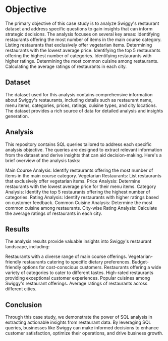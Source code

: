 # Objective
The primary objective of this case study is to analyze Swiggy's restaurant dataset and address specific questions to gain insights that can inform strategic decisions. The analysis focuses on several key areas:
Identifying restaurants offering the most number of items in the main course category.
Listing restaurants that exclusively offer vegetarian items.
Determining restaurants with the lowest average price.
Identifying the top 5 restaurants offering the highest number of categories.
Identifying restaurants with higher ratings.
Determining the most common cuisine among restaurants.
Calculating the average ratings of restaurants in each city.
## Dataset
The dataset used for this analysis contains comprehensive information about Swiggy's restaurants, including details such as restaurant name, menu items, categories, prices, ratings, cuisine types, and city locations. The dataset provides a rich source of data for detailed analysis and insights generation.
## Analysis
This repository contains SQL queries tailored to address each specific analysis objective. The queries are designed to extract relevant information from the dataset and derive insights that can aid decision-making. Here's a brief overview of the analysis tasks:

Main Course Analysis: Identify restaurants offering the most number of items in the main course category.
Vegetarian Restaurants: List restaurants that exclusively offer vegetarian items.
Price Analysis: Determine restaurants with the lowest average price for their menu items.
Category Analysis: Identify the top 5 restaurants offering the highest number of categories.
Rating Analysis: Identify restaurants with higher ratings based on customer feedback.
Common Cuisine Analysis: Determine the most common cuisine among restaurants.
City-wise Rating Analysis: Calculate the average ratings of restaurants in each city.
## Results
The analysis results provide valuable insights into Swiggy's restaurant landscape, including:

Restaurants with a diverse range of main course offerings.
Vegetarian-friendly restaurants catering to specific dietary preferences.
Budget-friendly options for cost-conscious customers.
Restaurants offering a wide variety of categories to cater to different tastes.
High-rated restaurants providing exceptional customer experiences.
Popular cuisines among Swiggy's restaurant offerings.
Average ratings of restaurants across different cities.
## Conclusion
Through this case study, we demonstrate the power of SQL analysis in extracting actionable insights from restaurant data. By leveraging SQL queries, businesses like Swiggy can make informed decisions to enhance customer satisfaction, optimize their operations, and drive business growth.
